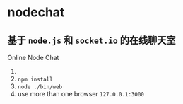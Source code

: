 # nodechat

## 基于 `node.js` 和 `socket.io` 的在线聊天室

Online Node Chat

1. 
2.  `npm install`
3. `node ./bin/web `
4. use more than one browser `127.0.0.1:3000`
